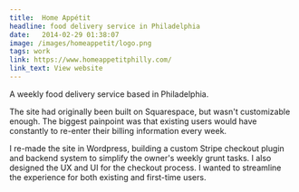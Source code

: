 ```yaml
---
title:  Home Appétit
headline: food delivery service in Philadelphia
date:   2014-02-29 01:38:07
image: /images/homeappetit/logo.png
tags: work
link: https://www.homeappetitphilly.com/
link_text: View website
---
```

A weekly food delivery service based in Philadelphia.

The site had originally been built on Squarespace, but wasn't customizable enough. The biggest painpoint was that existing users would have constantly to re-enter their billing information every week.

I re-made the site in Wordpress, building a custom Stripe checkout plugin and backend system to simplify the owner's weekly grunt tasks. I also designed the UX and UI for the checkout process. I wanted to streamline the experience for both existing and first-time users.
